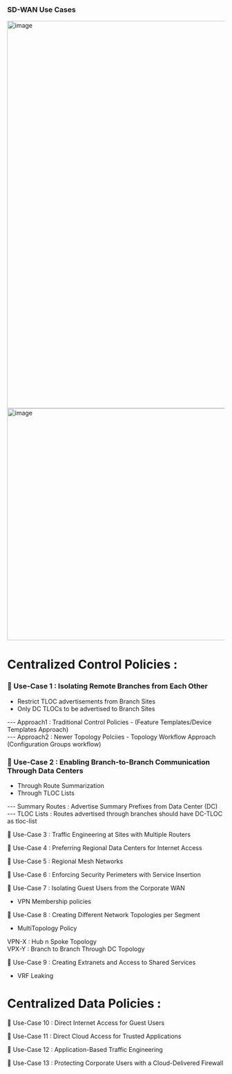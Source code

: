### SD-WAN Use Cases 

<img width="1262" height="897" alt="image" src="https://github.com/user-attachments/assets/461ff64b-e1a8-4d90-b036-9217f4c5461f" />

<img width="1061" height="537" alt="image" src="https://github.com/user-attachments/assets/b89cee37-1e1f-4aa1-9aa3-7a375879b9b6" />



# Centralized Control Policies :

### 🔘 Use-Case 1 :  Isolating Remote Branches from Each Other  

* Restrict TLOC advertisements from Branch Sites  
* Only DC TLOCs to be advertised to Branch Sites   

--- Approach1 : Traditional Control Policies - (Feature Templates/Device Templates Approach)   
--- Approach2 : Newer Topology Polciies - Topology Workflow Approach (Configuration Groups workflow)    


### 🔘 Use-Case 2 :  Enabling Branch-to-Branch Communication Through Data Centers  

* Through Route Summarization  
* Through TLOC Lists  


--- Summary Routes : Advertise Summary Prefixes from Data Center (DC)   
--- TLOC Lists : Routes advertised through branches should have DC-TLOC as tloc-list  

🔘 Use-Case 3 :  Traffic Engineering at Sites with Multiple Routers  

🔘 Use-Case 4 :  Preferring Regional Data Centers for Internet Access  

🔘 Use-Case 5 :  Regional Mesh Networks  

🔘 Use-Case 6 :  Enforcing Security Perimeters with Service Insertion  

🔘 Use-Case 7 :  Isolating Guest Users from the Corporate WAN  

* VPN Membership policies  


🔘 Use-Case 8 :  Creating Different Network Topologies per Segment  

* MultiTopology Policy

VPN-X : Hub n Spoke Topology  
VPX-Y : Branch to Branch Through DC Topology   

🔘 Use-Case 9 :  Creating Extranets and Access to Shared Services  

* VRF Leaking



# Centralized Data Policies :

🔘 Use-Case 10 :  Direct Internet Access for Guest Users   

🔘 Use-Case 11 :  Direct Cloud Access for Trusted Applications  

🔘 Use-Case 12 :  Application-Based Traffic Engineering  

🔘 Use-Case 13 :  Protecting Corporate Users with a Cloud-Delivered Firewall


